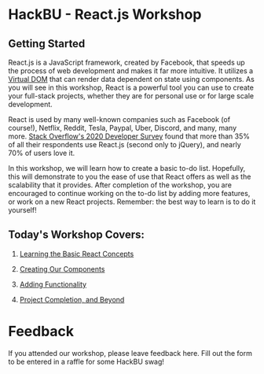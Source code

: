 # HackBU - React.js Workshop

## Getting Started


React.js is a JavaScript framework, created by Facebook, that speeds up the process of web development and makes it far more intuitive. It utilizes a [Virtual DOM](https://reactjs.org/docs/faq-internals.html) that can render data dependent on state using components. As you will see in this workshop, React is a powerful tool you can use to create your full-stack projects, whether they are for personal use or for large scale development. 

React is used by many well-known companies such as Facebook (of course!), Netflix, Reddit, Tesla, Paypal, Uber, Discord, and many, many more. [Stack Overflow's 2020 Developer Survey](https://insights.stackoverflow.com/survey/2020#overview) found that more than 35% of all their respondents use React.js (second only to jQuery), and nearly 70% of users love it. 

In this workshop, we will learn how to create a basic to-do list. Hopefully, this will demonstrate to you the ease of use that React offers as well as the scalability that it provides. After completion of the workshop, you are encouraged to continue working on the to-do list by adding more features, or work on a new React projects. Remember: the best way to learn is to do it yourself!

## Today's Workshop Covers:

1. [Learning the Basic React Concepts](https://github.com/HackBinghamton/WebDevelopmentWorkshop/blob/master/React.js/Concepts.md)

2. [Creating Our Components](https://github.com/HackBinghamton/WebDevelopmentWorkshop/blob/master/React.js/Components.md)

3. [Adding Functionality](https://github.com/HackBinghamton/WebDevelopmentWorkshop/blob/master/React.js/Functionality.md)

4. [Project Completion, and Beyond](https://github.com/HackBinghamton/WebDevelopmentWorkshop/blob/master/React.js/Completion.md)

# Feedback

If you attended our workshop, please leave feedback here. Fill out the form to be entered in a raffle for some HackBU swag!
